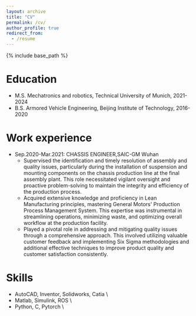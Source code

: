 ```yaml
---
layout: archive
title: "CV"
permalink: /cv/
author_profile: true
redirect_from:
  - /resume
---
```


{% include base_path %}

Education
======
* M.S. Mechatronics and robotics, Technical University of Munich, 2021-2024
* B.S. Armored Vehicle Engineering, Beijing Institute of Technology, 2016-2020
<!-- * Ph.D in Version Control Theory, GitHub University, 2018 (expected) -->


Work experience
======
* Sep.2020-Mar.2021: CHASSIS ENGINEER,SAIC-GM Wuhan
  * Supervised the identification and timely resolution of assembly and quality issues, particularly during the installation of suspension and mounting components on the chassis production line at the final assembly plant. This role necessitated vigilant oversight and proactive problem-solving to maintain the integrity and efficiency of the production process.
  * Acquired extensive knowledge and proficiency in Lean Manufacturing principles, mastering General Motors' Production Process Management System. This expertise was instrumental in streamlining operations, minimizing waste, and optimizing overall workflow at the production facility.
  * Played a pivotal role in addressing and mitigating quality issues through a comprehensive approach. This involved utilizing valuable customer feedback and implementing Six Sigma methodologies and additional effective techniques to improve product quality and customer satisfaction consistently.

  
Skills
======
* AutoCAD, Inventor, Solidworks, Catia \\
* Matlab, Simulink, ROS \\
* Python, C, Pytorch \\

<!-- Publications
======
  <ul>{% for post in site.publications %}
    {% include archive-single-cv.html %}
  {% endfor %}</ul>
  
Talks
======
  <ul>{% for post in site.talks %}
    {% include archive-single-talk-cv.html %}
  {% endfor %}</ul>
  
Teaching
======
  <ul>{% for post in site.teaching %}
    {% include archive-single-cv.html %}
  {% endfor %}</ul>
  
Service and leadership
======
* Currently signed in to 43 different slack teams -->
